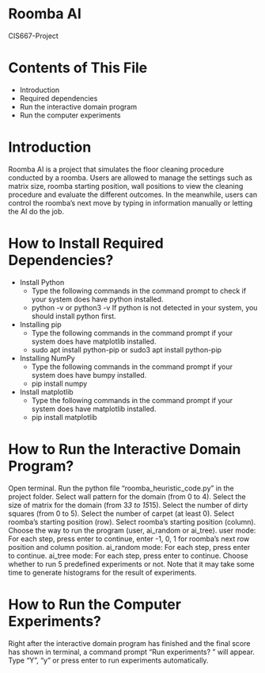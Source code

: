 # Roomba AI
CIS667-Project

# Contents of This File
- Introduction
- Required dependencies
- Run the interactive domain program
- Run the computer experiments

# Introduction
Roomba AI is a project that simulates the floor cleaning procedure conducted by a roomba. Users are allowed to manage the settings such as matrix size, roomba starting position, wall positions to view the cleaning procedure and evaluate the different outcomes. In the meanwhile, users can control the roomba’s next move by typing in information manually or letting the AI do the job.

# How to Install Required Dependencies?
- Install Python
  - Type the following commands in the command prompt to check if your system does have python installed.
   - python -v or python3 -v
If python is not detected in your system, you should install python first.
- Installing pip
  - Type the following commands in the command prompt if your system does have matplotlib installed.
   - sudo apt install python-pip or sudo3 apt install python-pip
- Installing NumPy
  - Type the following commands in the command prompt if your system does have bumpy installed.
   - pip install numpy
- Install matplotlib
  - Type the following commands in the command prompt if your system does have matplotlib installed.
   - pip install matplotlib

# How to Run the Interactive Domain Program?
Open terminal.
Run the python file “roomba_heuristic_code.py” in the project folder.
Select wall pattern for the domain (from 0 to 4).
Select the size of matrix for the domain (from 3*3 to 15*15).
Select the number of dirty squares (from 0 to 5).
Select the number of carpet (at least 0).
Select roomba’s starting position (row).
Select roomba’s starting position (column).
Choose the way to run the program (user, ai_random or ai_tree).
user mode: For each step, press enter to continue, enter -1, 0, 1 for roomba’s next row position and column position.
ai_random mode: For each step, press enter to continue.
ai_tree mode: For each step, press enter to continue.
Choose whether to run 5 predefined experiments or not.
Note that it may take some time to generate histograms for the result of experiments.

# How to Run the Computer Experiments?
Right after the interactive domain program has finished and the final score has shown in terminal, a command prompt “Run experiments? ” will appear. Type “Y”, “y” or press enter to run experiments automatically.
